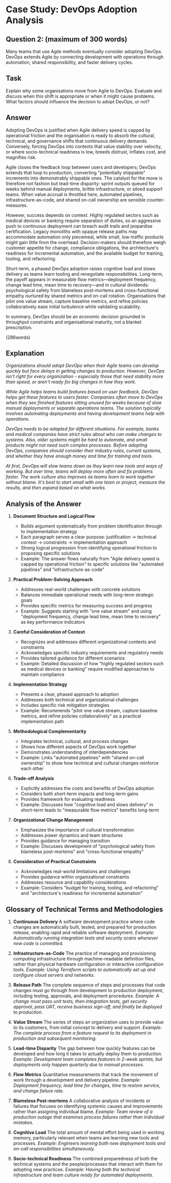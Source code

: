 # Case Study: DevOps Adoption Analysis

## Question 2: (maximum of 300 words)

Many teams that use Agile methods eventually consider adopting DevOps. DevOps extends
Agile by connecting development with operations through automation, shared responsibility,
and faster delivery cycles.

## Task

Explain why some organisations move from Agile to DevOps. Evaluate and discuss when this
shift is appropriate or when it might cause problems. What factors should influence the
decision to adopt DevOps, or not?

## Answer

Adopting DevOps is justified when Agile delivery speed is capped by operational friction and the organisation is ready to absorb the cultural, technical, and governance shifts that continuous delivery demands. Conversely, forcing DevOps into contexts that value stability over velocity, or where socio-technical readiness is low, breeds distrust, inflates cost, and magnifies risk.

Agile closes the feedback loop between users and developers; DevOps extends that loop to production, converting "potentially shippable" increments into demonstrably shippable ones. The catalyst for the move is therefore not fashion but lead-time disparity: sprint outputs queued for weeks behind manual deployments, brittle infrastructure, or siloed support teams. When value accrual is throttled here, automated pipelines, infrastructure-as-code, and shared on-call ownership are sensible counter-measures.

However, success depends on context. Highly regulated sectors such as medical devices or banking require separation of duties, so an aggressive push to continuous deployment can breach audit trails and jeopardise certification. Legacy monoliths with opaque release paths may accommodate automation only piecemeal, while small, low-traffic products might gain little from the overhead. Decision-makers should therefore weigh customer appetite for change, compliance obligations, the architecture's readiness for incremental automation, and the available budget for training, tooling, and refactoring.

Short-term, a phased DevOps adoption raises cognitive load and slows delivery as teams learn tooling and renegotiate responsibilities. Long-term, the payoff appears in measurable flow metrics—deployment frequency, change lead time, mean time to recovery—and in cultural dividends: psychological safety from blameless post-mortems and cross-functional empathy nurtured by shared metrics and on-call rotation. Organisations that pilot one value stream, capture baseline metrics, and refine policies collaboratively ease initial turbulence while validating scalability.

In summary, DevOps should be an economic decision grounded in throughput constraints and organisational maturity, not a blanket prescription.

(286words)

## Explanation

_Organizations should adopt DevOps when their Agile teams can develop quickly but face delays in getting changes to production. However, DevOps isn't right for every organization - especially those that need stability more than speed, or aren't ready for big changes in how they work._

_While Agile helps teams build features based on user feedback, DevOps helps get these features to users faster. Companies often move to DevOps when they see finished features sitting unused for weeks because of slow manual deployments or separate operations teams. The solution typically involves automating deployments and having development teams help with operations._

_DevOps needs to be adapted for different situations. For example, banks and medical companies have strict rules about who can make changes to systems. Also, older systems might be hard to automate, and small products might not need such complex processes. Before adopting DevOps, companies should consider their industry rules, current systems, and whether they have enough money and time for training and tools._

_At first, DevOps will slow teams down as they learn new tools and ways of working. But over time, teams will deploy more often and fix problems faster. The work culture also improves as teams learn to work together without blame. It's best to start small with one team or project, measure the results, and then expand based on what works._

## Analysis of the Answer

1. **Document Structure and Logical Flow**

   - Builds argument systematically from problem identification through to implementation strategy
   - Each paragraph serves a clear purpose: justification → technical context → constraints → implementation approach
   - Strong logical progression from identifying operational friction to proposing specific solutions
   - Example: The answer flows naturally from "Agile delivery speed is capped by operational friction" to specific solutions like "automated pipelines" and "infrastructure-as-code"

2. **Practical Problem-Solving Approach**

   - Addresses real-world challenges with concrete solutions
   - Balances immediate operational needs with long-term strategic goals
   - Provides specific metrics for measuring success and progress
   - Example: Suggests starting with "one value stream" and using "deployment frequency, change lead time, mean time to recovery" as key performance indicators

3. **Careful Consideration of Context**

   - Recognizes and addresses different organizational contexts and constraints
   - Acknowledges specific industry requirements and regulatory needs
   - Provides tailored guidance for different scenarios
   - Example: Detailed discussion of how "highly regulated sectors such as medical devices or banking" require modified approaches to maintain compliance

4. **Implementation Strategy**

   - Presents a clear, phased approach to adoption
   - Addresses both technical and organizational challenges
   - Includes specific risk mitigation strategies
   - Example: Recommends "pilot one value stream, capture baseline metrics, and refine policies collaboratively" as a practical implementation path

5. **Methodological Complementarity**

   - Integrates technical, cultural, and process changes
   - Shows how different aspects of DevOps work together
   - Demonstrates understanding of interdependencies
   - Example: Links "automated pipelines" with "shared on-call ownership" to show how technical and cultural changes reinforce each other

6. **Trade-off Analysis**

   - Explicitly addresses the costs and benefits of DevOps adoption
   - Considers both short-term impacts and long-term gains
   - Provides framework for evaluating readiness
   - Example: Discusses how "cognitive load and slows delivery" in short-term leads to "measurable flow metrics" benefits long-term

7. **Organizational Change Management**

   - Emphasizes the importance of cultural transformation
   - Addresses power dynamics and team structures
   - Provides guidance for managing transition
   - Example: Discusses development of "psychological safety from blameless post-mortems" and "cross-functional empathy"

8. **Consideration of Practical Constraints**
   - Acknowledges real-world limitations and challenges
   - Provides guidance within organizational constraints
   - Addresses resource and capability considerations
   - Example: Considers "budget for training, tooling, and refactoring" and "architecture's readiness for incremental automation"

## Glossary of Technical Terms and Methodologies

1. **Continuous Delivery**
   A software development practice where code changes are automatically built, tested, and prepared for production release, enabling rapid and reliable software deployment.
   _Example: Automatically running integration tests and security scans whenever new code is committed._

2. **Infrastructure-as-Code**
   The practice of managing and provisioning computing infrastructure through machine-readable definition files, rather than physical hardware configuration or interactive configuration tools.
   _Example: Using Terraform scripts to automatically set up and configure cloud servers and networks._

3. **Release Path**
   The complete sequence of steps and processes that code changes must go through from development to production deployment, including testing, approvals, and deployment procedures.
   _Example: A change must pass unit tests, then integration tests, get security approval, pass UAT, receive business sign-off, and finally be deployed to production._

4. **Value Stream**
   The series of steps an organization uses to provide value to its customers, from initial concept to delivery and support.
   _Example: The complete process from a feature request to its deployment in production and subsequent monitoring._

5. **Lead-time Disparity**
   The gap between how quickly features can be developed and how long it takes to actually deploy them to production.
   _Example: Development team completes features in 2-week sprints, but deployments only happen quarterly due to manual processes._

6. **Flow Metrics**
   Quantitative measurements that track the movement of work through a development and delivery pipeline.
   _Example: Deployment frequency, lead time for changes, time to restore service, and change failure rate._

7. **Blameless Post-mortems**
   A collaborative analysis of incidents or failures that focuses on identifying systemic causes and improvements rather than assigning individual blame.
   _Example: Team review of a production outage that examines process failures rather than individual mistakes._

8. **Cognitive Load**
   The total amount of mental effort being used in working memory, particularly relevant when teams are learning new tools and processes.
   _Example: Engineers learning both new deployment tools and on-call responsibilities simultaneously._

9. **Socio-technical Readiness**
   The combined preparedness of both the technical systems and the people/processes that interact with them for adopting new practices.
   _Example: Having both the technical infrastructure and team culture ready for automated deployments._
